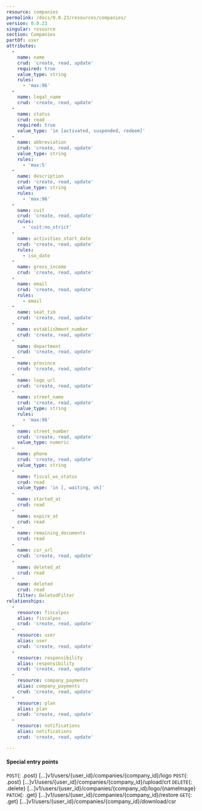 ```yaml
---
resource: companies
permalink: /docs/0.0.23/resources/companies/
version: 0.0.23
singular: resource
section: Companies
partOf: user
attributes:
  -
    name: name
    crud: 'create, read, update'
    required: true
    value_type: string
    rules:
      - 'max:96'
  -
    name: legal_name
    crud: 'create, read, update'
  -
    name: status
    crud: read
    required: true
    value_type: 'in [activated, suspended, redeem]'
  -
    name: abbreviation
    crud: 'create, read, update'
    value_type: string
    rules:
      - 'max:5'
  -
    name: description
    crud: 'create, read, update'
    value_type: string
    rules:
      - 'max:96'
  -
    name: cuit
    crud: 'create, read, update'
    rules:
      - 'cuit:no_strict'
  -
    name: activities_start_date
    crud: 'create, read, update'
    rules:
      - iso_date
  -
    name: gross_income
    crud: 'create, read, update'
  -
    name: email
    crud: 'create, read, update'
    rules:
      - email
  -
    name: seat_tim
    crud: 'create, read, update'
  -
    name: establishment_number
    crud: 'create, read, update'
  -
    name: department
    crud: 'create, read, update'
  -
    name: province
    crud: 'create, read, update'
  -
    name: logo_url
    crud: 'create, read, update'
  -
    name: street_name
    crud: 'create, read, update'
    value_type: string
    rules:
      - 'max:96'
  -
    name: street_number
    crud: 'create, read, update'
    value_type: numeric
  -
    name: phone
    crud: 'create, read, update'
    value_type: string
  -
    name: fiscal_ws_status
    crud: read
    value_type: 'in [, waiting, ok]'
  -
    name: started_at
    crud: read
  -
    name: expire_at
    crud: read
  -
    name: remaining_documents
    crud: read
  -
    name: csr_url
    crud: 'create, read, update'
  -
    name: deleted_at
    crud: read
  -
    name: deleted
    crud: read
    filter: DeletedFilter
relationships:
  -
    resource: fiscalpos
    alias: fiscalpos
    crud: 'create, read, update'
  -
    resource: user
    alias: user
    crud: 'create, read, update'
  -
    resource: responsibility
    alias: responsibility
    crud: 'create, read, update'
  -
    resource: company_payments
    alias: company_payments
    crud: 'create, read, update'
  -
    resource: plan
    alias: plan
    crud: 'create, read, update'
  -
    resource: notifications
    alias: notifications
    crud: 'create, read, update'

---
```


#### Special entry points

`POST`{: .post} [...]v1/users/{user_id}/companies/{company_id}/logo
`POST`{: .post} [...]v1/users/{user_id}/companies/{company_id}/upload/crt
`DELETE`{: .delete} [...]v1/users/{user_id}/companies/{company_id}/logo/{nameImage}
`PATCH`{: .get} [...]v1/users/{user_id}/companies/{company_id}/restore
`GET`{: .get} [...]v1/users/{user_id}/companies/{company_id}/download/csr
